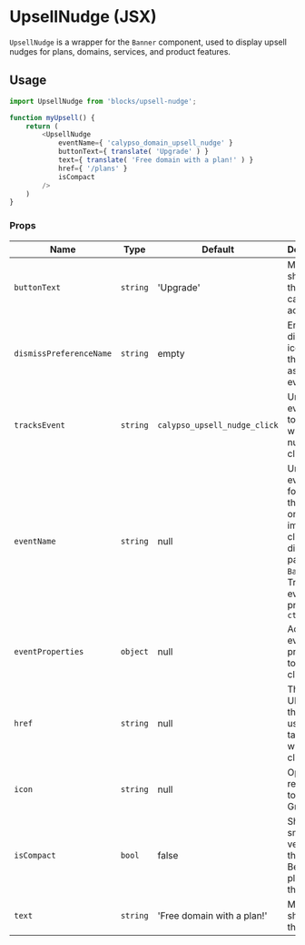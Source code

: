 UpsellNudge (JSX)
===

`UpsellNudge` is a wrapper for the `Banner` component, used to display upsell nudges for plans, domains, services, and product features.

## Usage

```js
import UpsellNudge from 'blocks/upsell-nudge';

function myUpsell() {
	return (
		<UpsellNudge
			eventName={ 'calypso_domain_upsell_nudge' }
			buttonText={ translate( 'Upgrade' ) }
			text={ translate( 'Free domain with a plan!' ) }
			href={ '/plans' }
			isCompact
		/>
	)
}
```

### Props


Name | Type | Default | Description
---- | ---- | ---- | ----
`buttonText` | `string` | 'Upgrade' | Message to show on the upsell call to action.
`dismissPreferenceName` | `string` | empty | Enables a dismiss icon with this value as the event name
`tracksEvent` | `string` | `calypso_upsell_nudge_click` | Unique event name to track when the nudge is clicked
`eventName` | `string` | null | Unique event name for tracking the nudge on impression, click, and dismiss, passed to `Banner` as a Tracks event property `cta_name`
`eventProperties` | `object` | null | Additional event properties to track on click
`href` | `string` | null | The URL/path that the user is taken to when clicked.
`icon` | `string` | null | Optional reference to a Gridicon.
`isCompact` | `bool` | false | Show a small version of the nudge. Best for places like the sidebar.
`text` | `string` | 'Free domain with a plan!' | Message to show on the upsell.
